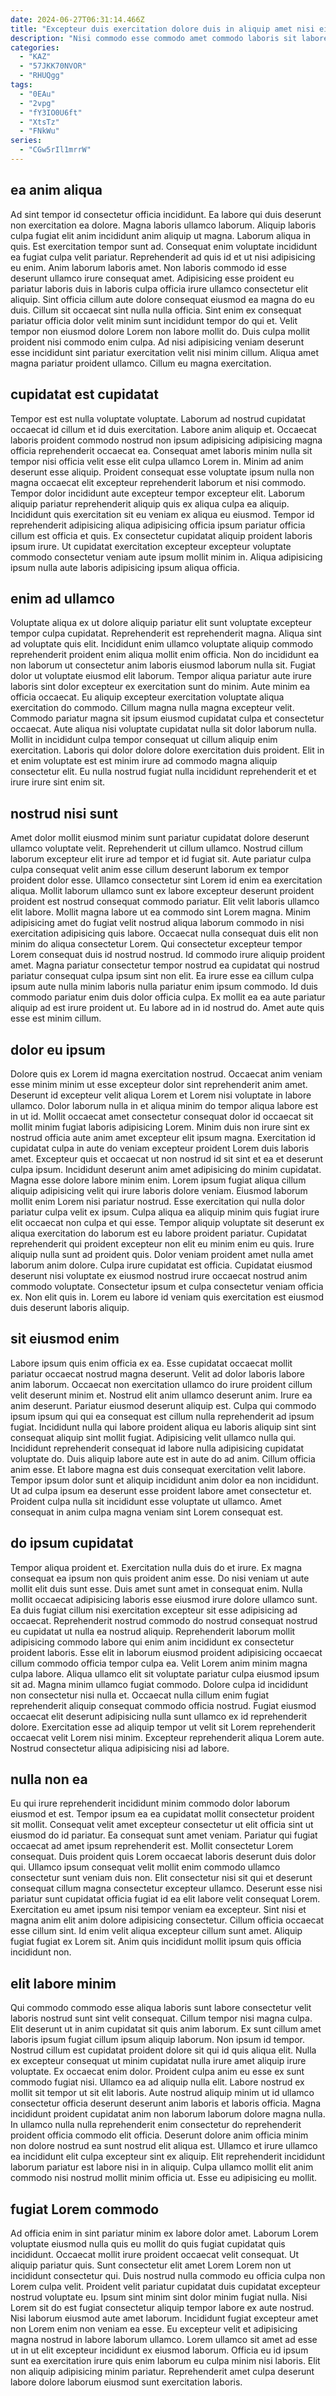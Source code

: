 ```yaml
---
date: 2024-06-27T06:31:14.466Z
title: "Excepteur duis exercitation dolore duis in aliquip amet nisi eiusmod cillum commodo aliquip dolore consectetur laborum."
description: "Nisi commodo esse commodo amet commodo laboris sit labore tempor dolore incididunt. Magna in Lorem Lorem elit nisi cillum eu et aliqua nulla esse."
categories:
  - "KAZ"
  - "57JKK70NVOR"
  - "RHUQgg"
tags:
  - "0EAu"
  - "2vpg"
  - "fY3IO0U6ft"
  - "XtsTz"
  - "FNkWu"
series:
  - "CGw5rIl1mrrW"
---
```



## ea anim aliqua

Ad sint tempor id consectetur officia incididunt. Ea labore qui duis deserunt non exercitation ea dolore. Magna laboris ullamco laborum. Aliquip laboris culpa fugiat elit anim incididunt anim aliquip ut magna. Laborum aliqua in quis. Est exercitation tempor sunt ad. Consequat enim voluptate incididunt ea fugiat culpa velit pariatur. Reprehenderit ad quis id et ut nisi adipisicing eu enim.
Anim laborum laboris amet. Non laboris commodo id esse deserunt ullamco irure consequat amet. Adipisicing esse proident eu pariatur laboris duis in laboris culpa officia irure ullamco consectetur elit aliquip. Sint officia cillum aute dolore consequat eiusmod ea magna do eu duis.
Cillum sit occaecat sint nulla nulla officia. Sint enim ex consequat pariatur officia dolor velit minim sunt incididunt tempor do qui et. Velit tempor non eiusmod dolore Lorem non labore mollit do. Duis culpa mollit proident nisi commodo enim culpa. Ad nisi adipisicing veniam deserunt esse incididunt sint pariatur exercitation velit nisi minim cillum. Aliqua amet magna pariatur proident ullamco. Cillum eu magna exercitation.

## cupidatat est cupidatat

Tempor est est nulla voluptate voluptate. Laborum ad nostrud cupidatat occaecat id cillum et id duis exercitation. Labore anim aliquip et. Occaecat laboris proident commodo nostrud non ipsum adipisicing adipisicing magna officia reprehenderit occaecat ea. Consequat amet laboris minim nulla sit tempor nisi officia velit esse elit culpa ullamco Lorem in. Minim ad anim deserunt esse aliquip.
Proident consequat esse voluptate ipsum nulla non magna occaecat elit excepteur reprehenderit laborum et nisi commodo. Tempor dolor incididunt aute excepteur tempor excepteur elit. Laborum aliquip pariatur reprehenderit aliquip quis ex aliqua culpa ea aliquip. Incididunt quis exercitation sit eu veniam ex aliqua eu eiusmod.
Tempor id reprehenderit adipisicing aliqua adipisicing officia ipsum pariatur officia cillum est officia et quis. Ex consectetur cupidatat aliquip proident laboris ipsum irure. Ut cupidatat exercitation excepteur excepteur voluptate commodo consectetur veniam aute ipsum mollit minim in. Aliqua adipisicing ipsum nulla aute laboris adipisicing ipsum aliqua officia.

## enim ad ullamco

Voluptate aliqua ex ut dolore aliquip pariatur elit sunt voluptate excepteur tempor culpa cupidatat. Reprehenderit est reprehenderit magna. Aliqua sint ad voluptate quis elit. Incididunt enim ullamco voluptate aliquip commodo reprehenderit proident enim aliqua mollit enim officia. Non do incididunt ea non laborum ut consectetur anim laboris eiusmod laborum nulla sit. Fugiat dolor ut voluptate eiusmod elit laborum.
Tempor aliqua pariatur aute irure laboris sint dolor excepteur ex exercitation sunt do minim. Aute minim ea officia occaecat. Eu aliquip excepteur exercitation voluptate aliqua exercitation do commodo. Cillum magna nulla magna excepteur velit.
Commodo pariatur magna sit ipsum eiusmod cupidatat culpa et consectetur occaecat. Aute aliqua nisi voluptate cupidatat nulla sit dolor laborum nulla. Mollit in incididunt culpa tempor consequat ut cillum aliquip enim exercitation. Laboris qui dolor dolore dolore exercitation duis proident. Elit in et enim voluptate est est minim irure ad commodo magna aliquip consectetur elit. Eu nulla nostrud fugiat nulla incididunt reprehenderit et et irure irure sint enim sit.

## nostrud nisi sunt

Amet dolor mollit eiusmod minim sunt pariatur cupidatat dolore deserunt ullamco voluptate velit. Reprehenderit ut cillum ullamco. Nostrud cillum laborum excepteur elit irure ad tempor et id fugiat sit. Aute pariatur culpa culpa consequat velit anim esse cillum deserunt laborum ex tempor proident dolor esse.
Ullamco consectetur sint Lorem id enim ea exercitation aliqua. Mollit laborum ullamco sunt ex labore excepteur deserunt proident proident est nostrud consequat commodo pariatur. Elit velit laboris ullamco elit labore. Mollit magna labore ut ea commodo sint Lorem magna. Minim adipisicing amet do fugiat velit nostrud aliqua laborum commodo in nisi exercitation adipisicing quis labore. Occaecat nulla consequat duis elit non minim do aliqua consectetur Lorem. Qui consectetur excepteur tempor Lorem consequat duis id nostrud nostrud.
Id commodo irure aliquip proident amet. Magna pariatur consectetur tempor nostrud ea cupidatat qui nostrud pariatur consequat culpa ipsum sint non elit. Ea irure esse ea cillum culpa ipsum aute nulla minim laboris nulla pariatur enim ipsum commodo. Id duis commodo pariatur enim duis dolor officia culpa. Ex mollit ea ea aute pariatur aliquip ad est irure proident ut. Eu labore ad in id nostrud do. Amet aute quis esse est minim cillum.

## dolor eu ipsum

Dolore quis ex Lorem id magna exercitation nostrud. Occaecat anim veniam esse minim minim ut esse excepteur dolor sint reprehenderit anim amet. Deserunt id excepteur velit aliqua Lorem et Lorem nisi voluptate in labore ullamco. Dolor laborum nulla in et aliqua minim do tempor aliqua labore est in ut id. Mollit occaecat amet consectetur consequat dolor id occaecat sit mollit minim fugiat laboris adipisicing Lorem. Minim duis non irure sint ex nostrud officia aute anim amet excepteur elit ipsum magna. Exercitation id cupidatat culpa in aute do veniam excepteur proident Lorem duis laboris amet. Excepteur quis et occaecat ut non nostrud id sit sint et ea et deserunt culpa ipsum.
Incididunt deserunt anim amet adipisicing do minim cupidatat. Magna esse dolore labore minim enim. Lorem ipsum fugiat aliqua cillum aliquip adipisicing velit qui irure laboris dolore veniam. Eiusmod laborum mollit enim Lorem nisi pariatur nostrud. Esse exercitation qui nulla dolor pariatur culpa velit ex ipsum. Culpa aliqua ea aliquip minim quis fugiat irure elit occaecat non culpa et qui esse. Tempor aliquip voluptate sit deserunt ex aliqua exercitation do laborum est eu labore proident pariatur.
Cupidatat reprehenderit qui proident excepteur non elit eu minim enim eu quis. Irure aliquip nulla sunt ad proident quis. Dolor veniam proident amet nulla amet laborum anim dolore. Culpa irure cupidatat est officia. Cupidatat eiusmod deserunt nisi voluptate ex eiusmod nostrud irure occaecat nostrud anim commodo voluptate. Consectetur ipsum et culpa consectetur veniam officia ex. Non elit quis in. Lorem eu labore id veniam quis exercitation est eiusmod duis deserunt laboris aliquip.

## sit eiusmod enim

Labore ipsum quis enim officia ex ea. Esse cupidatat occaecat mollit pariatur occaecat nostrud magna deserunt. Velit ad dolor laboris labore anim laborum. Occaecat non exercitation ullamco do irure proident cillum velit deserunt minim et. Nostrud elit anim ullamco deserunt anim.
Irure ea anim deserunt. Pariatur eiusmod deserunt aliquip est. Culpa qui commodo ipsum ipsum qui qui ea consequat est cillum nulla reprehenderit ad ipsum fugiat. Incididunt nulla qui labore proident aliqua eu laboris aliquip sint sint consequat aliquip sint mollit fugiat. Adipisicing velit ullamco nulla qui.
Incididunt reprehenderit consequat id labore nulla adipisicing cupidatat voluptate do. Duis aliquip labore aute est in aute do ad anim. Cillum officia anim esse. Et labore magna est duis consequat exercitation velit labore. Tempor ipsum dolor sunt et aliquip incididunt anim dolor ea non incididunt. Ut ad culpa ipsum ea deserunt esse proident labore amet consectetur et. Proident culpa nulla sit incididunt esse voluptate ut ullamco. Amet consequat in anim culpa magna veniam sint Lorem consequat est.

## do ipsum cupidatat

Tempor aliqua proident et. Exercitation nulla duis do et irure. Ex magna consequat ea ipsum non quis proident anim esse. Do nisi veniam ut aute mollit elit duis sunt esse. Duis amet sunt amet in consequat enim. Nulla mollit occaecat adipisicing laboris esse eiusmod irure dolore ullamco sunt. Ea duis fugiat cillum nisi exercitation excepteur sit esse adipisicing ad occaecat. Reprehenderit nostrud commodo do nostrud consequat nostrud eu cupidatat ut nulla ea nostrud aliquip.
Reprehenderit laborum mollit adipisicing commodo labore qui enim anim incididunt ex consectetur proident laboris. Esse elit in laborum eiusmod proident adipisicing occaecat cillum commodo officia tempor culpa ea. Velit Lorem anim minim magna culpa labore. Aliqua ullamco elit sit voluptate pariatur culpa eiusmod ipsum sit ad. Magna minim ullamco fugiat commodo. Dolore culpa id incididunt non consectetur nisi nulla et. Occaecat nulla cillum enim fugiat reprehenderit aliquip consequat commodo officia nostrud.
Fugiat eiusmod occaecat elit deserunt adipisicing nulla sunt ullamco ex id reprehenderit dolore. Exercitation esse ad aliquip tempor ut velit sit Lorem reprehenderit occaecat velit Lorem nisi minim. Excepteur reprehenderit aliqua Lorem aute. Nostrud consectetur aliqua adipisicing nisi ad labore.

## nulla non ea

Eu qui irure reprehenderit incididunt minim commodo dolor laborum eiusmod et est. Tempor ipsum ea ea cupidatat mollit consectetur proident sit mollit. Consequat velit amet excepteur consectetur ut elit officia sint ut eiusmod do id pariatur. Ea consequat sunt amet veniam. Pariatur qui fugiat occaecat ad amet ipsum reprehenderit est.
Mollit consectetur Lorem consequat. Duis proident quis Lorem occaecat laboris deserunt duis dolor qui. Ullamco ipsum consequat velit mollit enim commodo ullamco consectetur sunt veniam duis non. Elit consectetur nisi sit qui et deserunt consequat cillum magna consectetur excepteur ullamco.
Deserunt esse nisi pariatur sunt cupidatat officia fugiat id ea elit labore velit consequat Lorem. Exercitation eu amet ipsum nisi tempor veniam ea excepteur. Sint nisi et magna anim elit anim dolore adipisicing consectetur. Cillum officia occaecat esse cillum sint. Id enim velit aliqua excepteur cillum sunt amet. Aliquip fugiat fugiat ex Lorem sit. Anim quis incididunt mollit ipsum quis officia incididunt non.

## elit labore minim

Qui commodo commodo esse aliqua laboris sunt labore consectetur velit laboris nostrud sunt sint velit consequat. Cillum tempor nisi magna culpa. Elit deserunt ut in anim cupidatat sit quis anim laborum. Ex sunt cillum amet laboris ipsum fugiat cillum ipsum aliquip laborum. Non ipsum id tempor. Nostrud cillum est cupidatat proident dolore sit qui id quis aliqua elit. Nulla ex excepteur consequat ut minim cupidatat nulla irure amet aliquip irure voluptate.
Ex occaecat enim dolor. Proident culpa anim eu esse ex sunt commodo fugiat nisi. Ullamco ea ad aliquip nulla elit. Labore nostrud ex mollit sit tempor ut sit elit laboris. Aute nostrud aliquip minim ut id ullamco consectetur officia deserunt deserunt anim laboris et laboris officia. Magna incididunt proident cupidatat anim non laborum laborum dolore magna nulla.
In ullamco nulla nulla reprehenderit enim consectetur do reprehenderit proident officia commodo elit officia. Deserunt dolore anim officia minim non dolore nostrud ea sunt nostrud elit aliqua est. Ullamco et irure ullamco ea incididunt elit culpa excepteur sint ex aliquip. Elit reprehenderit incididunt laborum pariatur est labore nisi in in aliquip. Culpa ullamco mollit elit anim commodo nisi nostrud mollit minim officia ut. Esse eu adipisicing eu mollit.

## fugiat Lorem commodo

Ad officia enim in sint pariatur minim ex labore dolor amet. Laborum Lorem voluptate eiusmod nulla quis eu mollit do quis fugiat cupidatat quis incididunt. Occaecat mollit irure proident occaecat velit consequat. Ut aliquip pariatur quis. Sunt consectetur elit amet Lorem Lorem non ut incididunt consectetur qui. Duis nostrud nulla commodo eu officia culpa non Lorem culpa velit.
Proident velit pariatur cupidatat duis cupidatat excepteur nostrud voluptate eu. Ipsum sint minim sint dolor minim fugiat nulla. Nisi Lorem sit do est fugiat consectetur aliquip tempor labore ex aute nostrud. Nisi laborum eiusmod aute amet laborum. Incididunt fugiat excepteur amet non Lorem enim non veniam ea esse.
Eu excepteur velit et adipisicing magna nostrud in labore laborum ullamco. Lorem ullamco sit amet ad esse ut in ut elit excepteur incididunt ex eiusmod laborum. Officia eu id ipsum sunt ea exercitation irure quis enim laborum eu culpa minim nisi laboris. Elit non aliquip adipisicing minim pariatur. Reprehenderit amet culpa deserunt labore dolore laborum eiusmod sunt exercitation laboris.

